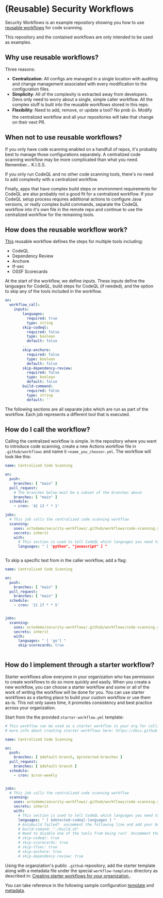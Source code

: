 # (Reusable) Security Workflows

Security Workflows is an example repository showing you how to use [reusable workflows](https://docs.github.com/en/actions/using-workflows/reusing-workflows) for code scanning. 

This repository and the contained workflows are only intended to be used as examples.  

## Why use reusable workflows?

Three reasons:
* **Centralization**: All configs are managed in a single location with auditing and change management associated with every modification to the configuration files.  
* **Simplicity**: All of the complexity is extracted away from developers.  Devs only need to worry about a single, simple caller workflow.  All the complex stuff is built into the reusable workflows stored in this repo.  
* **Flexibility**: Need to add, remove, or update a tool?  No prob 👍.  Modify the centralized workflow and all your repositories will take that change on their next PR. 

## When **not** to use reusable workflows?
If you only have code scanning enabled on a handfull of repos, it's probably best to manage those configurations separately.  A centralized code scanning workflow may be more complicated than what you need.  Remember... K.I.S.S.

If you only run CodeQL and no other code scanning tools, there's no need to add complexity with a centralized workflow.  

Finally, apps that have complex build steps or environment requirements for CodeQL are also probably not a good fit for a centralized workflow.  If your CodeQL setup process requires additional actions to configure Java versions, or really complex build commands, separate the CodeQL workflow into it's own file in the remote repo and continue to use the centralized workflow for the remaining tools.

## How does the reusable workflow work?
 [This](.github/workflows/code-scanning.yml) reusable workflow defines the steps for multiple tools including:
 * CodeQL
 * Dependency Review
 * Anchore
 * tf-sec
 * OSSF Scorecards

At the start of the workflow, we define inputs.  These inputs define the languages for CodeQL, build steps for CodeQL (if needed), and the option to skip any of the tools included in the workflow.
``` yaml
on: 
  workflow_call:
    inputs:
        languages:
          required: true
          type: string
        skip-codeql: 
          required: false
          type: boolean
          default: false
        ...
        skip-anchore: 
          required: false
          type: boolean
          default: false
        skip-dependency-review: 
          required: false
          type: boolean
          default: false
        build-command: 
          required: false
          type: string
          default: ''
```
 The following sections are all separate jobs which are run as part of the workflow.  Each job represents a different tool that is executed.

## How do I call the workflow?
Calling the centralized workflow is simple.  In the repository where you want to introduce code scanning, create a new Actions workflow file in `.github/workflows` and name it `<name_you_choose>.yml`.  The workflow will look like this:
``` yaml
name: Centralized Code Scanning

on:
  push:
    branches: [ "main" ]
  pull_request:
    # The branches below must be a subset of the branches above
    branches: [ "main" ]
  schedule:
    - cron: '42 13 * * 1'

jobs:
  # This job calls the centralized code scanning workflow
  scanning:
    uses: octodemo/security-workflows/.github/workflows/code-scanning.yml@main
    secrets: inherit
    with:
      # This section is used to tell CodeQL which languages you need to scan in the repo
      languages: " [ "python", "javascript" ] "
      
 ```
 
 To skip a specific test from in the caller workflow, add a flag:
``` yaml
name: Centralized Code Scanning

on:
  push:
    branches: [ "main" ]
  pull_request:
    branches: [ "main" ]
  schedule:
    - cron: '21 17 * * 5'


jobs:
  scanning:
    uses: octodemo/security-workflows/.github/workflows/code-scanning.yml@main
    secrets: inherit
    with:
      languages: " [ 'go'] "
      skip-scorecards: true 
      
```

## How do I implement through a starter workflow?

Starter workflows allow everyone in your organization who has permission to create workflows to do so more quickly and easily. When you create a new workflow, you can choose a starter workflow and some or all of the work of writing the workflow will be done for you. You can use starter workflows as a starting place to build your custom workflow or use them as-is. This not only saves time, it promotes consistency and best practice across your organization.

Start from the the provided `starter-workflow.yml` template:  
```yaml
# This workflow can be used as a starter workflow in your org for calling your reusable code scanning workflow
# more info about creating starter workflows here: https://docs.github.com/en/enterprise-cloud@latest/actions/using-workflows/creating-starter-workflows-for-your-organization

name: Centralized Code Scanning

on:
  push:
    branches: [ $default-branch, $protected-branches ]
  pull_request:
    branches: [ $default-branch ]
  schedule:
    - cron: $cron-weekly


jobs:
  # This job calls the centralized code scanning workflow
  scanning:
    uses: octodemo/security-workflows/.github/workflows/code-scanning.yml@main
    secrets: inherit
    with:
      # This section is used to tell CodeQL which languages you need to scan in the repo
      languages: " [ $detected-codeql-languages ] "
      # Autobuild failed?  uncomment the following line and add your build command
      # build-comand: "./build.sh"
      # Need to disable one of the tools from being run?  Uncomment the appropriate line below
      # skip-codeql: true
      # skip-scorecards: true 
      # skip-tfsec: true
      # skip-anchore: true
      # skip-dependency-review: true
 ```


Using the organziation's public `.github` repository, add the starter template along with a metadata file under the special `workflow-templates` directory as described in: [Creating starter workflows for your organization
](https://docs.github.com/en/enterprise-cloud@latest/actions/using-workflows/creating-starter-workflows-for-your-organization#creating-a-starter-workflow). 

You can take reference in the following sample configuration [template](https://github.com/octodemo/.github/blob/master/workflow-templates/reusable-code-scanning.yml) and [metadata](https://github.com/octodemo/.github/blob/master/workflow-templates/reusable-code-scanning.properties.json).
